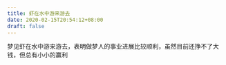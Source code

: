 ```yaml
---
title: 虾在水中游来游去
date: 2020-02-15T20:54:12+08:00
draft: false
---
```


梦见虾在水中游来游去，表明做梦人的事业进展比较顺利，虽然目前还挣不了大钱，但总有小小的赢利
